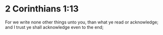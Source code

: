 # 2 Corinthians 1:13

For we write none other things unto you, than what ye read or acknowledge; and I trust ye shall acknowledge even to the end;